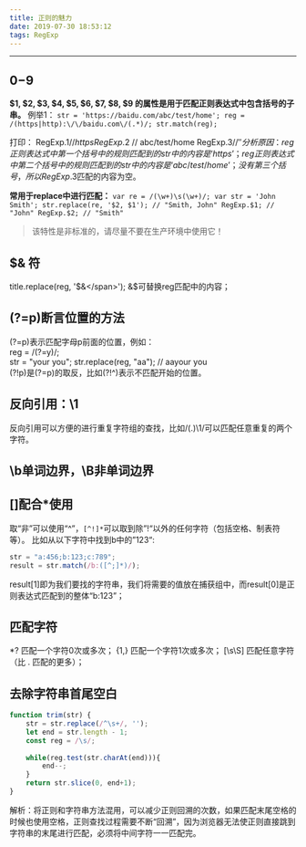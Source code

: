 ```yaml
---
title: 正则的魅力
date: 2019-07-30 18:53:12
tags: RegExp
---
```

--------------------
## $0-$9
**$1, $2, $3, $4, $5, $6, $7, $8, $9 的属性是用于匹配正则表达式中包含括号的子串。**
例举1：
`str = 'https://baidu.com/abc/test/home';
reg = /(https|http):\/\/baidu.com\/(.*)/;
str.match(reg);`

打印：
RegExp.$1  // https 
RegExp.$2  // abc/test/home 
RegExp.$3  // '' 
分析原因：
reg正则表达式中第一个括号中的规则匹配到的str中的内容是‘https’；
reg正则表达式中第二个括号中的规则匹配到的str中的内容是‘abc/test/home’；
没有第三个括号，所以RegExp.$3匹配的内容为空。

**常用于replace中进行匹配：**
`var re = /(\w+)\s(\w+)/;
var str = 'John Smith';
str.replace(re, '$2, $1'); // "Smith, John"
RegExp.$1; // "John"
RegExp.$2; // "Smith"`

> 该特性是非标准的，请尽量不要在生产环境中使用它！

## $& 符
title.replace(reg, '<span>$&</span>');
&$可替换reg匹配中的内容；

## (?=p)断言位置的方法
(?=p)表示匹配字母p前面的位置，例如：<br>
reg = /(?=y)/; <br>
str = "your you";
str.replace(reg, "aa");  // aayour you <br>
(?!p)是(?=p)的取反，比如(?!^)表示不匹配开始的位置。

## 反向引用：\1
反向引用可以方便的进行重复字符组的查找，比如/(.)\1/可以匹配任意重复的两个字符。

## \b单词边界，\B非单词边界

## []配合*使用
取“非”可以使用“^”，`[^!]*`可以取到除”!“以外的任何字符（包括空格、制表符等）。
比如从以下字符中找到b中的”123“:
```js
str = "a:456;b:123;c:789";
result = str.match(/b:([^;]*)/);
```
result[1]即为我们要找的字符串，我们将需要的值放在捕获组中，而result[0]是正则表达式匹配到的整体“b:123”；

## 匹配字符
*? 匹配一个字符0次或多次；
{1,} 匹配一个字符1次或多次；
[\s\S] 匹配任意字符（比 . 匹配的更多）；

## 去除字符串首尾空白
```js
function trim(str) {
    str = str.replace(/^\s+/, '');
    let end = str.length - 1;
    const reg = /\s/;
    
    while(reg.test(str.charAt(end))){
        end--;
    }
    return str.slice(0, end+1);
}
```
解析：将正则和字符串方法混用，可以减少正则回溯的次数，如果匹配末尾空格的时候也使用空格，正则查找过程需要不断“回溯”，因为浏览器无法使正则直接跳到字符串的末尾进行匹配，必须将中间字符一一匹配完。
